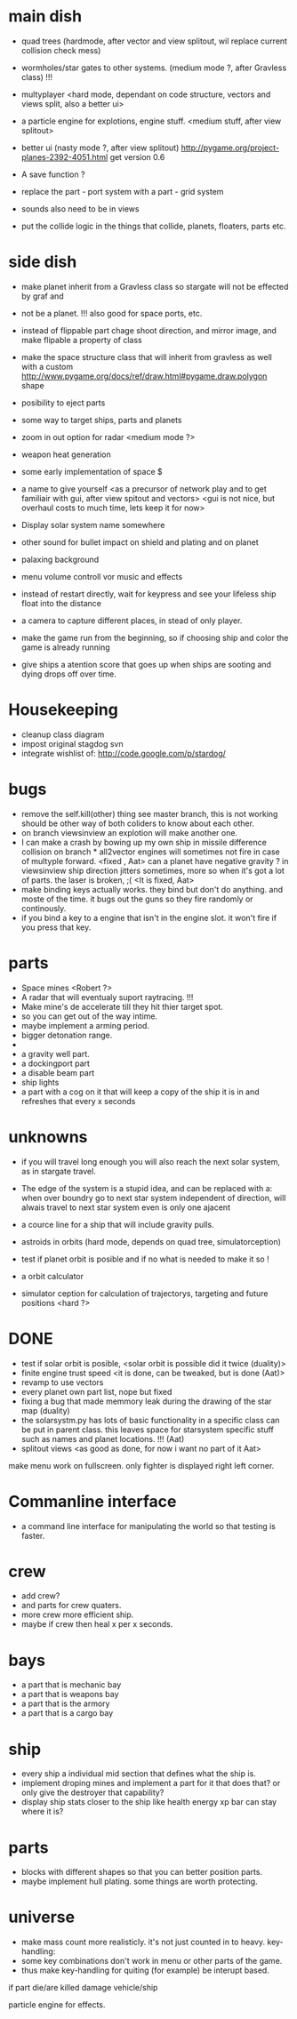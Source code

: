 
main dish
==========

* quad trees (hardmode, after vector and view splitout, wil replace current collision check mess)

* wormholes/star gates to other systems. (medium mode ?, after Gravless class) !!!

* multyplayer <hard mode, dependant on code structure, vectors and views split, also a better ui>
* a particle engine for explotions, engine stuff. <medium stuff, after view splitout>
* better ui (nasty mode ?, after view splitout)
http://pygame.org/project-planes-2392-4051.html get version 0.6
* A save function ? <a sqllite file for now with sqlalchemy>
* replace the part - port system with a part - grid system
* sounds also need to be in views
* put the collide logic in the things that collide, planets, floaters, parts etc.

side dish
==========
* make planet inherit from a Gravless class so stargate will not be effected by graf and 

* not be a planet. !!! also good for space ports, etc.
* instead of flippable part chage shoot direction, and mirror image, and make flipable a property of class
* make the space structure class that will inherit from gravless as well with a custom 
http://www.pygame.org/docs/ref/draw.html#pygame.draw.polygon shape
* posibility to eject parts <easy mode>
* some way to target ships, parts and planets <easy mode>
* zoom in out option for radar <medium mode ?>
* weapon heat generation <easy mode>
* some early implementation of space $ <easy mode>
* a name to give yourself <as a precursor of network play and to get familiair with gui, after view spitout and vectors> <gui is not nice, but overhaul costs to much time, lets keep it for now>

* Display solar system name somewhere
* other sound for bullet impact on shield and plating and on planet
* palaxing background
* menu volume controll vor music and effects
* instead of restart directly, wait for keypress and see your lifeless ship float into the distance
* a camera to capture different places, in stead of only player.
* make the game run from the beginning, so if choosing ship and color the game is already running
* give ships a atention score that goes up when ships are sooting and dying drops off over time.

Housekeeping
===
* cleanup class diagram
* impost original stagdog svn
* integrate wishlist of: http://code.google.com/p/stardog/

bugs
=====
* remove the self.kill(other) thing see master branch, this is not working should be other way of both coliders to know about each other.
* on branch viewsinview an explotion will make another one.<so what for now>
* I can make a crash by bowing up my own ship in missile difference collision on branch * all2vector <Fixed Aat>
engines will sometimes not fire in case of multyple forward. <fixed , Aat>
can a planet have negative gravity ?
in viewsinview ship direction jitters sometimes, more so when it's got a lot of parts.
the laser is broken, ;( <It is fixed, Aat>
* make binding keys actually works. they bind but don't do anything. and moste of the time. it bugs out the guns so they fire randomly or continously.
* if you bind a key to a engine that isn't in the engine slot. it won't fire if you press that key. <??? hu ???>

parts
======
* Space mines <easy mode> <Robert ?>
* A radar that will eventualy suport raytracing. <easy for initial radar> !!!
* Make mine's de accelerate till they hit thier target spot. 
* so you can get out of the way intime.
* maybe implement a arming period. 
* bigger detonation range.
* 
* a gravity well part.
* a dockingport part <can be hardmode>
* a disable beam part <easymode>
* ship lights <easy mode once particles is done>
* a part with a cog on it that will keep a copy of the ship it is in and refreshes that every x seconds



unknowns
=========

* if you will travel long enough you will also reach the next solar system, as in stargate travel.
* The edge of the system is a stupid idea, and can be replaced with a: when over boundry go to next star system independent of direction, will alwais travel to next star system even is only one ajacent

* a cource line for a ship that will include gravity pulls. <depends on simulator ception>
* astroids in orbits (hard mode, depends on quad tree, simulatorception)
* test if planet orbit is posible and if no what is needed to make it so !
* a orbit calculator <depends on simulator ception>
* simulator ception for calculation of trajectorys, targeting and future positions <hard ?>



DONE
====
* test if solar orbit is posible, <solar orbit is possible did it twice (duality)>
* finite engine trust speed <it is done, can be tweaked, but is done (Aat)>
* revamp to use vectors <as good as done Aat>
* every planet own part list, nope but fixed <Aat fixed it>
* fixing a bug that made memmory leak during the drawing of the star map (duality)
* the solarsystm.py has lots of basic functionality in a specific class can be put in parent class. this leaves space for starsystem specific stuff such as names and planet locations. !!! (Aat)
* splitout views <nasty stuff> <as good as done, for now i want no part of it Aat>

<Duality>

make menu work on fullscreen. only fighter is displayed right left corner. <fixed Duality>

Commanline interface
=====
* a command line interface for manipulating the world so that testing is faster.

crew
=====
* add crew?
* and parts for crew quaters.					<part added>
* more crew more efficient ship.
* maybe if crew then heal x per x seconds.

bays
=====
* a part that is mechanic bay
* a part that is weapons bay
* a part that is the armory
* a part that is a cargo bay

ship
=====
* every ship a individual mid section that defines what the ship is.
* implement droping mines and implement a part for it that does that?
or only give the destroyer that capability?
* display ship stats closer to the ship like health energy xp bar can stay where it is?

parts
======
* blocks with different shapes so that you can better position parts.
* maybe implement hull plating. some things are worth protecting.

universe
=========
* make mass count more realisticly. it's not just counted in to heavy.
key-handling:
* some key combinations don't work in menu or other parts of the game.
* thus make key-handling for quiting (for example) be interupt based.

if part die/are killed damage vehicle/ship

particle engine for effects.
